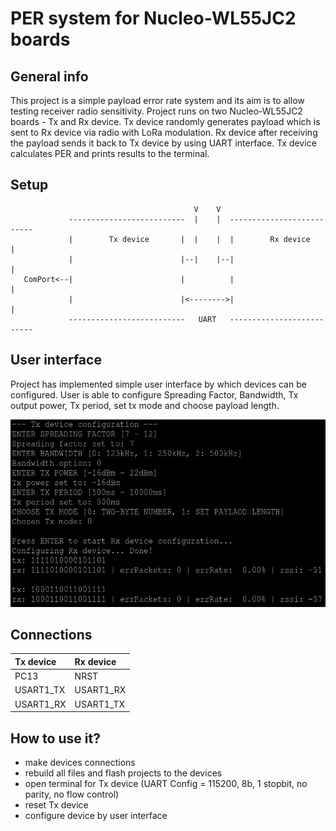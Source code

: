 # PER system for Nucleo-WL55JC2 boards

## General info
This project is a simple payload error rate system and its aim is to allow testing receiver radio sensitivity. Project runs on two Nucleo-WL55JC2 boards - Tx and Rx device. Tx device randomly generates payload which is sent to Rx device via radio with LoRa modulation. Rx device after receiving the payload sends it back to Tx device by using UART interface. Tx device calculates PER and prints results to the terminal. 

## Setup 

```
                                         V    V
             --------------------------  |    |  --------------------------
             |        Tx device       |  |    |  |        Rx device       |
             |                        |--|    |--|                        |
   ComPort<--|                        |          |                        |
             |                        |<-------->|                        |
             --------------------------   UART   -------------------------- 
```

## User interface
Project has implemented simple user interface by which devices can be configured. User is able to configure Spreading Factor, Bandwidth, Tx output power, Tx period, set tx mode and choose payload length.

<img src="/images/BER_System.png" width=600 height=300>

## Connections
| Tx device | Rx device |
| :-------- | :-------- |
|     PC13  | NRST      |
| USART1_TX | USART1_RX |
| USART1_RX | USART1_TX |

## How to use it?
- make devices connections
- rebuild all files and flash projects to the devices
- open terminal for Tx device (UART Config = 115200, 8b, 1 stopbit, no parity, no flow control)
- reset Tx device
- configure device by user interface
